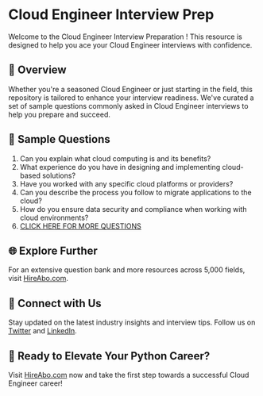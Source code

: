 # Cloud Engineer Interview Prep

Welcome to the Cloud Engineer Interview Preparation ! This resource is designed to help you ace your Cloud Engineer interviews with confidence.

## 🚀 Overview

Whether you're a seasoned Cloud Engineer or just starting in the field, this repository is tailored to enhance your interview readiness. We've curated a set of sample questions commonly asked in Cloud Engineer interviews to help you prepare and succeed.

## 📝 Sample Questions

1. Can you explain what cloud computing is and its benefits?
2. What experience do you have in designing and implementing cloud-based solutions?
3. Have you worked with any specific cloud platforms or providers?
4. Can you describe the process you follow to migrate applications to the cloud?
5. How do you ensure data security and compliance when working with cloud environments?
6. [CLICK HERE FOR MORE QUESTIONS](https://hireabo.com/job/0_4_0/Cloud%20Engineer)

## 🌐 Explore Further

For an extensive question bank and more resources across 5,000 fields, visit [HireAbo.com](https://www.hireabo.com).

## 📱 Connect with Us

Stay updated on the latest industry insights and interview tips. Follow us on [Twitter](https://twitter.com/hireabo) and [LinkedIn](https://www.linkedin.com/in/hire-abo-3609972a8/).

## 🚀 Ready to Elevate Your Python Career?

Visit [HireAbo.com](https://www.hireabo.com) now and take the first step towards a successful Cloud Engineer career!